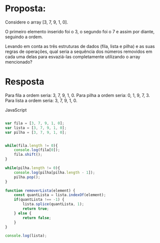 # Proposta:
Considere o array [3, 7, 9, 1, 0].

O primeiro elemento inserido foi o 3, o segundo foi o 7 e assim por diante, seguindo a ordem.

Levando em conta as três estruturas de dados (fila, lista e pilha) e as suas regras de operações, qual seria a sequência dos números removidos em cada uma delas para esvaziá-las completamente utilizando o array mencionado?

# Resposta

Para fila a ordem seria: 3, 7, 9, 1, 0.
Para pilha a ordem seria: 0, 1, 9, 7, 3.
Para lista a ordem seria: 3, 7, 9, 1, 0.

JavaScript

```javascript

var fila = [3, 7, 9, 1, 0];
var lista = [3, 7, 9, 1, 0];
var pilha = [3, 7, 9, 1, 0];


while(fila.length != 0){
    console.log(fila[0]);
    fila.shift();
}

while(pilha.length != 0){
    console.log(pilha[pilha.length - 1]);
    pilha.pop();
}

function removerLista(element) {
    const quantLista = lista.indexOf(element);
    if(quantLista !== -1) {
        lista.splice(quantLista, 1);
        return true;
    } else {
        return false;
    }
}

console.log(lista);

```
